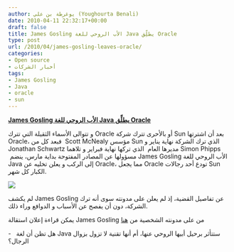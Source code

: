 ```yaml
---
author: يوغرطة بن علي (Youghourta Benali)
date: 2010-04-11 22:32:17+00:00
draft: false
title: James Gosling الأب الروحي للغة Java يطلِّق Oracle
type: post
url: /2010/04/james-gosling-leaves-oracle/
categories:
- Open source
- أخبار الشركات
tags:
- James Gosling
- Java
- oracle
- sun
---
```


[**James Gosling الأب الروحي للغة Java يطلِّق Oracle**](https://www.it-scoop.com/2010/04/james-gosling-leaves-oracle/)


و تتوالى الأسماء الثقيلة التي تترك Oracle أو بالأحرى تترك شركة Sun بعد أن اشترتها Oracle، فبعد كل من  Scott McNealy مؤسس Sun الذي ترك الشركة نهاية يناير و Jonathan Schwartz مديرها العام  الذي تركها نهاية فبراير و تلاهما Simon Phipps  مسؤولها عن المصادر المفتوحة بداية مارس، ينضم James Gosling الأب الروحي للغة Java إلى الركب و يعلن تخليه عن Oracle، مما يجعل Oracle تودع أحد رجالات Sun الكبار كل شهر.

[![](https://www.it-scoop.com/wp-content/uploads/2010/04/james_gosling_java.jpg)
](https://www.it-scoop.com/2010/04/james-gosling-leaves-oracle/)

لم يكشف James Gosling عن تفاصيل القضية، إذ لم يعلن على مدونته سوى أنه ترك الشركة، دون أن يفصح عن الأسباب و الدوافع وراء ذلك.

يمكن قراءة إعلان استقالة James Gosling من على مدونته الشخصية من [هنا](http://nighthacks.com/roller/jag/entry/time_to_move_on)

-   هل تظن أن لغة Java ستتأثر برحيل أبيها الروحي عنها، أم أنها تقنية لا تزول بزوال الرجال؟
